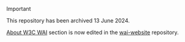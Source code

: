 > [!IMPORTANT]
> This repository has been archived 13 June 2024.
>
> [About W3C WAI](https://www.w3.org/WAI/about/) section is now edited in the [wai-website](https://github.com/w3c/wai-website) repository.
